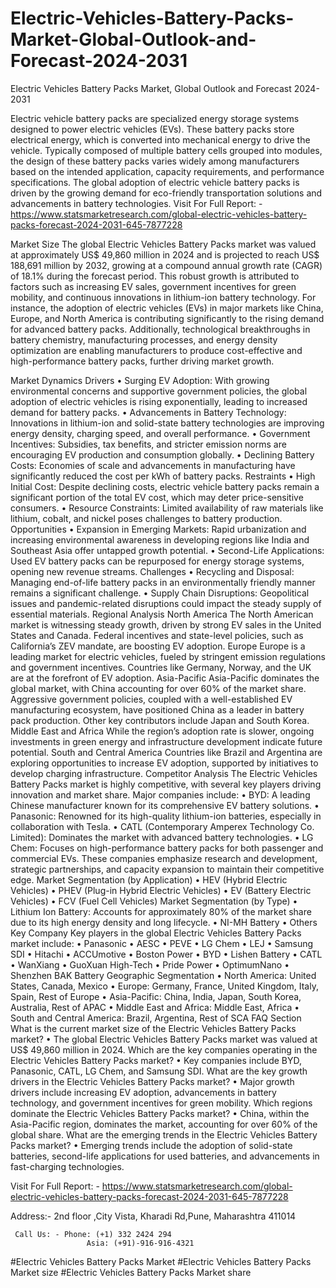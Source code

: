 # Electric-Vehicles-Battery-Packs-Market-Global-Outlook-and-Forecast-2024-2031

Electric Vehicles Battery Packs Market, Global Outlook and Forecast 2024-2031

Electric vehicle battery packs are specialized energy storage systems designed to power electric vehicles (EVs). These battery packs store electrical energy, which is converted into mechanical energy to drive the vehicle. Typically composed of multiple battery cells grouped into modules, the design of these battery packs varies widely among manufacturers based on the intended application, capacity requirements, and performance specifications. The global adoption of electric vehicle battery packs is driven by the growing demand for eco-friendly transportation solutions and advancements in battery technologies.
Visit For Full Report: - https://www.statsmarketresearch.com/global-electric-vehicles-battery-packs-forecast-2024-2031-645-7877228

Market Size
The global Electric Vehicles Battery Packs market was valued at approximately US$ 49,860 million in 2024 and is projected to reach US$ 188,691 million by 2032, growing at a compound annual growth rate (CAGR) of 18.1% during the forecast period.
This robust growth is attributed to factors such as increasing EV sales, government incentives for green mobility, and continuous innovations in lithium-ion battery technology. For instance, the adoption of electric vehicles (EVs) in major markets like China, Europe, and North America is contributing significantly to the rising demand for advanced battery packs.
Additionally, technological breakthroughs in battery chemistry, manufacturing processes, and energy density optimization are enabling manufacturers to produce cost-effective and high-performance battery packs, further driving market growth.
 
Market Dynamics
Drivers
•	Surging EV Adoption: With growing environmental concerns and supportive government policies, the global adoption of electric vehicles is rising exponentially, leading to increased demand for battery packs.
•	Advancements in Battery Technology: Innovations in lithium-ion and solid-state battery technologies are improving energy density, charging speed, and overall performance.
•	Government Incentives: Subsidies, tax benefits, and stricter emission norms are encouraging EV production and consumption globally.
•	Declining Battery Costs: Economies of scale and advancements in manufacturing have significantly reduced the cost per kWh of battery packs.
Restraints
•	High Initial Cost: Despite declining costs, electric vehicle battery packs remain a significant portion of the total EV cost, which may deter price-sensitive consumers.
•	Resource Constraints: Limited availability of raw materials like lithium, cobalt, and nickel poses challenges to battery production.
Opportunities
•	Expansion in Emerging Markets: Rapid urbanization and increasing environmental awareness in developing regions like India and Southeast Asia offer untapped growth potential.
•	Second-Life Applications: Used EV battery packs can be repurposed for energy storage systems, opening new revenue streams.
Challenges
•	Recycling and Disposal: Managing end-of-life battery packs in an environmentally friendly manner remains a significant challenge.
•	Supply Chain Disruptions: Geopolitical issues and pandemic-related disruptions could impact the steady supply of essential materials.
Regional Analysis
North America
The North American market is witnessing steady growth, driven by strong EV sales in the United States and Canada. Federal incentives and state-level policies, such as California’s ZEV mandate, are boosting EV adoption.
Europe
Europe is a leading market for electric vehicles, fueled by stringent emission regulations and government incentives. Countries like Germany, Norway, and the UK are at the forefront of EV adoption.
Asia-Pacific
Asia-Pacific dominates the global market, with China accounting for over 60% of the market share. Aggressive government policies, coupled with a well-established EV manufacturing ecosystem, have positioned China as a leader in battery pack production. Other key contributors include Japan and South Korea.
Middle East and Africa
While the region’s adoption rate is slower, ongoing investments in green energy and infrastructure development indicate future potential.
South and Central America
Countries like Brazil and Argentina are exploring opportunities to increase EV adoption, supported by initiatives to develop charging infrastructure.
Competitor Analysis
The Electric Vehicles Battery Packs market is highly competitive, with several key players driving innovation and market share. Major companies include:
•	BYD: A leading Chinese manufacturer known for its comprehensive EV battery solutions.
•	Panasonic: Renowned for its high-quality lithium-ion batteries, especially in collaboration with Tesla.
•	CATL (Contemporary Amperex Technology Co. Limited): Dominates the market with advanced battery technologies.
•	LG Chem: Focuses on high-performance battery packs for both passenger and commercial EVs.
These companies emphasize research and development, strategic partnerships, and capacity expansion to maintain their competitive edge.
Market Segmentation (by Application)
•	HEV (Hybrid Electric Vehicles)
•	PHEV (Plug-in Hybrid Electric Vehicles)
•	EV (Battery Electric Vehicles)
•	FCV (Fuel Cell Vehicles)
Market Segmentation (by Type)
•	Lithium Ion Battery: Accounts for approximately 80% of the market share due to its high energy density and long lifecycle.
•	NI-MH Battery
•	Others
Key Company
Key players in the global Electric Vehicles Battery Packs market include:
•	Panasonic
•	AESC
•	PEVE
•	LG Chem
•	LEJ
•	Samsung SDI
•	Hitachi
•	ACCUmotive
•	Boston Power
•	BYD
•	Lishen Battery
•	CATL
•	WanXiang
•	GuoXuan High-Tech
•	Pride Power
•	OptimumNano
•	Shenzhen BAK Battery
Geographic Segmentation
•	North America: United States, Canada, Mexico
•	Europe: Germany, France, United Kingdom, Italy, Spain, Rest of Europe
•	Asia-Pacific: China, India, Japan, South Korea, Australia, Rest of APAC
•	Middle East and Africa: Middle East, Africa
•	South and Central America: Brazil, Argentina, Rest of SCA
FAQ Section
What is the current market size of the Electric Vehicles Battery Packs market?
•	The global Electric Vehicles Battery Packs market was valued at US$ 49,860 million in 2024.
Which are the key companies operating in the Electric Vehicles Battery Packs market?
•	Key companies include BYD, Panasonic, CATL, LG Chem, and Samsung SDI.
What are the key growth drivers in the Electric Vehicles Battery Packs market?
•	Major growth drivers include increasing EV adoption, advancements in battery technology, and government incentives for green mobility.
Which regions dominate the Electric Vehicles Battery Packs market?
•	China, within the Asia-Pacific region, dominates the market, accounting for over 60% of the global share.
What are the emerging trends in the Electric Vehicles Battery Packs market?
•	Emerging trends include the adoption of solid-state batteries, second-life applications for used batteries, and advancements in fast-charging technologies.


Visit For Full Report: - https://www.statsmarketresearch.com/global-electric-vehicles-battery-packs-forecast-2024-2031-645-7877228


Address:- 2nd floor ,City Vista, Kharadi Rd,Pune, Maharashtra 411014

     Call Us: - Phone: (+1) 332 2424 294
                     Asia: (+91)-916-916-4321

#Electric Vehicles Battery Packs Market 
#Electric Vehicles Battery Packs Market size
#Electric Vehicles Battery Packs Market share

